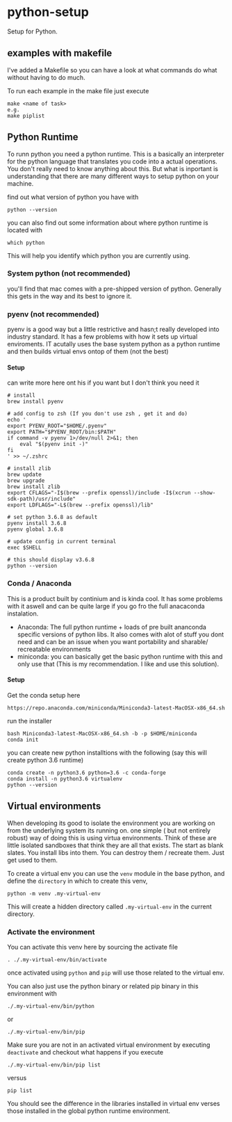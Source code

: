 # python-setup

Setup for Python.

## examples with makefile

I've added a Makefile so you can have a look at what commands do what without having to do much.

To run each example in the make file just execute

```
make <name of task>
e.g.
make piplist
```

## Python Runtime

To runn python you need a python runtime. This is a basically an interpreter for the python language that translates you code into a actual operations.
You don't really need to know anything about this. But what is inportant is understanding that there are many different ways to setup python 
on your machine.

find out what version of python you have with

```
python --version
```

you can also find out some information about where python runtime is located with 

```
which python
```

This will help you identify which python you are currently using.

### System python (not recommended)

you'll find that mac comes with a pre-shipped version of python. Generally this gets in the way and its best to ignore it.


### pyenv (not recommended)

pyenv is a good way but a little restrictive and hasn;t really developed into industry standard. It has a few problems with how it sets up virtual enviroments. IT acutally uses the base system python as a python runtime and then builds virtual envs ontop of them (not the best)

#### Setup 
can write more here ont his if you want but I don't think you need it
````
# install
brew install pyenv
 
# add config to zsh (If you don't use zsh , get it and do)
echo '
export PYENV_ROOT="$HOME/.pyenv"
export PATH="$PYENV_ROOT/bin:$PATH"
if command -v pyenv 1>/dev/null 2>&1; then
    eval "$(pyenv init -)"
fi
' >> ~/.zshrc
 
# install zlib
brew update
brew upgrade
brew install zlib
export CFLAGS="-I$(brew --prefix openssl)/include -I$(xcrun --show-sdk-path)/usr/include"
export LDFLAGS="-L$(brew --prefix openssl)/lib"
 
# set python 3.6.8 as default
pyenv install 3.6.8
pyenv global 3.6.8
 
# update config in current terminal
exec $SHELL
 
# this should display v3.6.8
python --version
````


### Conda / Anaconda
This is a product built by continium and is kinda cool. It has some problems with it aswell and can be quite large if you go fro the full anacaconda instalation. 
* Anaconda: The full python runtime + loads of pre built ananconda specific versions of python libs. It also comes with alot of stuff you dont need and can be an issue when you want portability and sharable/ recreatable environments
* miniconda: you can basically get the basic python runtime with this and only use that (This is my recommendation. I like and use this solution).

#### Setup

Get the conda setup here
```
https://repo.anaconda.com/miniconda/Miniconda3-latest-MacOSX-x86_64.sh
```

run the installer
```
bash Miniconda3-latest-MacOSX-x86_64.sh -b -p $HOME/miniconda
conda init
```

you can create new python installtions with the following (say this will create python 3.6 runtime)
```
conda create -n python3.6 python=3.6 -c conda-forge
conda install -n python3.6 virtualenv
python --version
```



## Virtual environments

When developing its good to isolate the environment you are working on from the underlying system its running on.
one simple ( but not entirely robust) way of doing this is using virtua environments. Think of these are little isolated sandboxes that think they are all that exists.
The start as blank slates. You install libs into them. You can destroy them / recreate them. Just get used to them.

To create a virtual env you can use the `venv` module in the base python, and define the `directory` in which to create this venv,

```
python -m venv .my-virtual-env
```
This will create a hidden directory called `.my-virtual-env` in the current directory. 

### Activate the environment

You can activate this venv here by sourcing the activate file
```
. ./.my-virtual-env/bin/activate
```

once activated using `python` and `pip` will use those related to the virtual env.

You can also  just use the python binary or related pip binary in this environment with
```
./.my-virtual-env/bin/python
```
or
```
./.my-virtual-env/bin/pip
```

Make sure you are not in an activated virtual environment by executing `deactivate` and checkout what happens if you execute 
```
./.my-virtual-env/bin/pip list
```
versus
```
pip list
```

You should see the difference in the libraries installed in virtual env verses those installed in the global python runtime environment.
